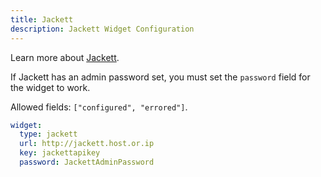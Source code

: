 ```yaml
---
title: Jackett
description: Jackett Widget Configuration
---
```


Learn more about [Jackett](https://github.com/Jackett/Jackett).

If Jackett has an admin password set, you must set the `password` field for the widget to work.

Allowed fields: `["configured", "errored"]`.

```yaml
widget:
  type: jackett
  url: http://jackett.host.or.ip
  key: jackettapikey
  password: JackettAdminPassword
```

